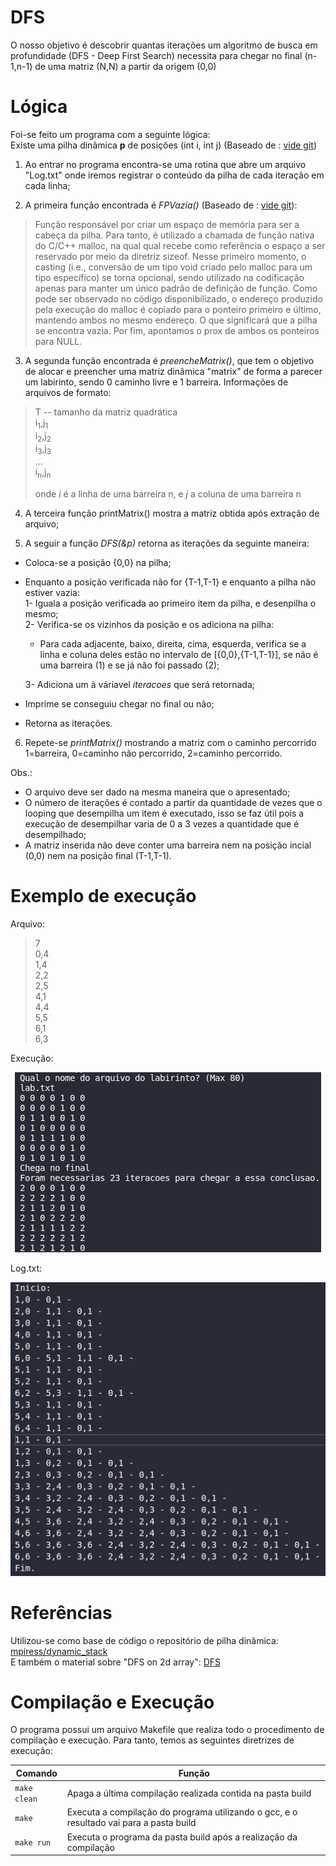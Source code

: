 # DFS

O nosso objetivo é descobrir quantas iterações um algoritmo de busca em profundidade (DFS - Deep First Search) necessita para chegar no final (n-1,n-1) de uma matriz (N,N) a partir da origem (0,0)

# Lógica
Foi-se feito um programa com a seguinte lógica:    
Existe uma pilha dinâmica **p** de posições (int i, int j) (Baseado de : [vide git](https://github.com/mpiress/dynamic_stack))

1) Ao entrar no programa encontra-se uma rotina que abre um arquivo "Log.txt" onde iremos registrar o conteúdo da pilha de cada iteração em cada linha;

2) A primeira função encontrada é *FPVazia()* (Baseado de : [vide git](https://github.com/mpiress/dynamic_stack)):

>Função responsável por criar um espaço de memória para ser a cabeça da pilha. Para tanto, é utilizado a chamada de função nativa do C/C++ malloc, na qual qual recebe como referência o espaço a ser reservado por meio da diretriz sizeof. Nesse primeiro momento, o casting (i.e., conversão de um tipo void criado pelo malloc para um tipo específico) se torna opcional, sendo utilizado na codificação apenas para manter um único padrão de definição de função. Como pode ser observado no código disponibilizado, o endereço produzido pela execução do malloc é copiado para o ponteiro primeiro e último, mantendo ambos no mesmo endereço. O que significará que a pilha se encontra vazia. Por fim, apontamos o prox de ambos os ponteiros para NULL. 

3) A segunda função encontrada é *preencheMatrix()*, que tem o objetivo de alocar e preencher uma matriz dinâmica "matrix" de forma a parecer um labirinto, sendo 0 caminho livre e 1 barreira. Informações de arquivos de formato:
>T -- tamanho da matriz quadrática     
>i<sub>1</sub>,j<sub>1</sub>       
>i<sub>2</sub>,j<sub>2</sub>          
>i<sub>3</sub>,j<sub>3</sub>       
>...       
>i<sub>n</sub>,j<sub>n</sub>      
>        
>onde *i* é a linha de uma barreira n, e *j* a coluna de uma barreira n  


4) A terceira função printMatrix() mostra a matriz obtida após extração de arquivo;

5) A seguir a função *DFS(&p)* retorna as iterações da seguinte maneira:   
- Coloca-se a posição {0,0} na pilha;      
- Enquanto a posição verificada não for {T-1,T-1} e enquanto a pilha não estiver vazia:       
  1- Iguala a posição verificada ao primeiro item da pilha, e desenpilha o mesmo;        
  2- Verifica-se os vizinhos da posição e os adiciona na pilha:       
    - Para cada adjacente, baixo, direita, cima, esquerda, verifica se a linha e coluna deles estão no intervalo de [{0,0},{T-1,T-1}], se não é uma barreira (1) e se já não foi passado (2);
   
  3- Adiciona um à váriavel *iteracoes* que será retornada;      
- Imprime se conseguiu chegar no final ou não;     
- Retorna as iterações.

6) Repete-se *printMatrix()* mostrando a matriz com o caminho percorrido 1=barreira, 0=caminho não percorrido, 2=caminho percorrido.

Obs.:    
- O arquivo deve ser dado na mesma maneira que o apresentado;
- O número de iterações é contado a partir da quantidade de vezes que o looping que desempilha um item é executado, isso se faz útil pois a execução de desempilhar varia de 0 a 3 vezes a quantidade que é desempilhado;
- A matriz inserida não deve conter uma barreira nem na posição incial (0,0) nem na posição final (T-1,T-1). 

# Exemplo de execução
Arquivo:
>7<br>
>0,4<br>
>1,4<br>
>2,2<br>
>2,5<br>
>4,1<br>
>4,4<br>
>5,5<br>
>6,1<br>
>6,3<br>

Execução:
</p>
<p align="center">
	<img src="exec.png"/> 
</p> 

Log.txt:
</p>
<p align="center">
	<img src="logtxt.png"/> 
</p>

# Referências

Utilizou-se como base de código o repositório de pilha dinâmica: [mpiress/dynamic_stack](https://github.com/mpiress/dynamic_stack)<br>
E também o material sobre "DFS on 2d array": [DFS](https://www.geeksforgeeks.org/depth-first-traversal-dfs-on-a-2d-array/)

# Compilação e Execução

O programa possui um arquivo Makefile que realiza todo o procedimento de compilação e execução. Para tanto, temos as seguintes diretrizes de execução:


| Comando                |  Função                                                                                           |                     
| -----------------------| ------------------------------------------------------------------------------------------------- |
|  `make clean`          | Apaga a última compilação realizada contida na pasta build                                        |
|  `make`                | Executa a compilação do programa utilizando o gcc, e o resultado vai para a pasta build           |
|  `make run`            | Executa o programa da pasta build após a realização da compilação                                 |
